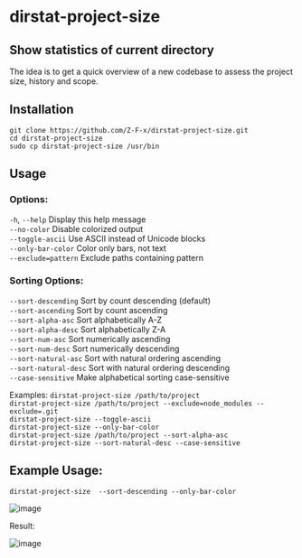 # dirstat-project-size

## Show statistics of current directory
The idea is to get a quick overview of a new codebase to assess the project size, history and scope.

## Installation
```git clone https://github.com/Z-F-x/dirstat-project-size.git```\
```cd dirstat-project-size```\
```sudo cp dirstat-project-size /usr/bin```

## Usage

### Options:
  `-h`, `--help`           Display this help message\
  `--no-color`          Disable colorized output\
  `--toggle-ascii`      Use ASCII instead of Unicode blocks\
  `--only-bar-color`    Color only bars, not text\
  `--exclude=pattern`   Exclude paths containing pattern

### Sorting Options:
  `--sort-descending`   Sort by count descending (default)\
  `--sort-ascending`    Sort by count ascending\
  `--sort-alpha-asc`    Sort alphabetically A-Z\
  `--sort-alpha-desc`   Sort alphabetically Z-A\
  `--sort-num-asc`      Sort numerically ascending\
  `--sort-num-desc`     Sort numerically descending\
  `--sort-natural-asc`  Sort with natural ordering ascending\
  `--sort-natural-desc` Sort with natural ordering descending\
  `--case-sensitive`    Make alphabetical sorting case-sensitive

Examples:
      ```dirstat-project-size /path/to/project```\
      ```dirstat-project-size /path/to/project --exclude=node_modules --exclude=.git```\
      ```dirstat-project-size --toggle-ascii```\
      ```dirstat-project-size --only-bar-color```\
      ```dirstat-project-size /path/to/project --sort-alpha-asc```\
      ```dirstat-project-size --sort-natural-desc --case-sensitive```

## Example Usage:

```dirstat-project-size  --sort-descending --only-bar-color```

![image](https://github.com/user-attachments/assets/288a7dff-27b2-4292-97c8-6d172c76ee7d)

Result:

![image](https://github.com/user-attachments/assets/11652dba-ebd3-4fbd-a347-a7cb266baf9b)


